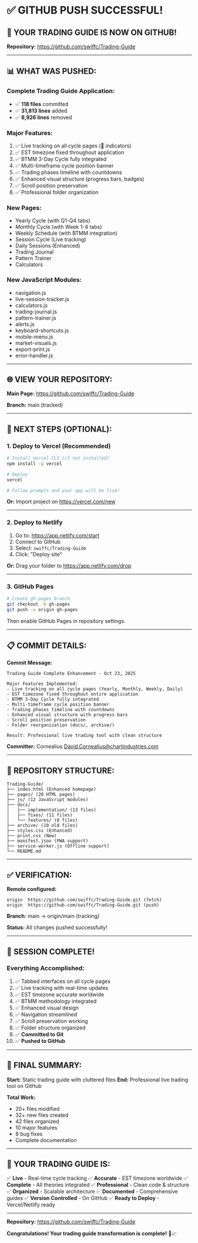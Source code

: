# ✅ GITHUB PUSH SUCCESSFUL!

## 🎉 **YOUR TRADING GUIDE IS NOW ON GITHUB!**

**Repository:** https://github.com/swiffc/Trading-Guide

---

## 📊 **WHAT WAS PUSHED:**

### **Complete Trading Guide Application:**
- ✅ **118 files** committed
- ✅ **31,813 lines** added
- ✅ **8,926 lines** removed

### **Major Features:**
1. ✅ Live tracking on all cycle pages (🔴 indicators)
2. ✅ EST timezone fixed throughout application
3. ✅ BTMM 3-Day Cycle fully integrated
4. ✅ Multi-timeframe cycle position banner
5. ✅ Trading phases timeline with countdowns
6. ✅ Enhanced visual structure (progress bars, badges)
7. ✅ Scroll position preservation
8. ✅ Professional folder organization

### **New Pages:**
- Yearly Cycle (with Q1-Q4 tabs)
- Monthly Cycle (with Week 1-4 tabs)
- Weekly Schedule (with BTMM integration)
- Session Cycle (Live tracking)
- Daily Sessions (Enhanced)
- Trading Journal
- Pattern Trainer
- Calculators

### **New JavaScript Modules:**
- navigation.js
- live-session-tracker.js
- calculators.js
- trading-journal.js
- pattern-trainer.js
- alerts.js
- keyboard-shortcuts.js
- mobile-menu.js
- market-visuals.js
- export-print.js
- error-handler.js

---

## 🌐 **VIEW YOUR REPOSITORY:**

**Main Page:** https://github.com/swiffc/Trading-Guide

**Branch:** main (tracked)

---

## 🚀 **NEXT STEPS (OPTIONAL):**

### **1. Deploy to Vercel (Recommended)**
```bash
# Install Vercel CLI (if not installed)
npm install -g vercel

# Deploy
vercel

# Follow prompts and your app will be live!
```

**Or:** Import project on https://vercel.com/new

---

### **2. Deploy to Netlify**
1. Go to: https://app.netlify.com/start
2. Connect to GitHub
3. Select: `swiffc/Trading-Guide`
4. Click: "Deploy site"

**Or:** Drag your folder to https://app.netlify.com/drop

---

### **3. GitHub Pages**
```bash
# Create gh-pages branch
git checkout -b gh-pages
git push -u origin gh-pages
```

Then enable GitHub Pages in repository settings.

---

## 📋 **COMMIT DETAILS:**

**Commit Message:**
```
Trading Guide Complete Enhancement - Oct 23, 2025

Major Features Implemented:
- Live tracking on all cycle pages (Yearly, Monthly, Weekly, Daily)
- EST timezone fixed throughout entire application
- BTMM 3-Day Cycle fully integrated
- Multi-timeframe cycle position banner
- Trading phases timeline with countdowns
- Enhanced visual structure with progress bars
- Scroll position preservation
- Folder reorganization (docs/, archive/)

Result: Professional live trading tool with clean structure
```

**Committer:** Cornealius <David.Cornealius@chartindustries.com>

---

## 🎯 **REPOSITORY STRUCTURE:**

```
Trading-Guide/
├── index.html (Enhanced homepage)
├── pages/ (20 HTML pages)
├── js/ (12 JavaScript modules)
├── docs/
│   ├── implementation/ (13 files)
│   ├── fixes/ (11 files)
│   └── features/ (8 files)
├── archive/ (10 old files)
├── styles.css (Enhanced)
├── print.css (New)
├── manifest.json (PWA support)
├── service-worker.js (Offline support)
└── README.md
```

---

## ✅ **VERIFICATION:**

**Remote configured:**
```
origin  https://github.com/swiffc/Trading-Guide.git (fetch)
origin  https://github.com/swiffc/Trading-Guide.git (push)
```

**Branch:** main → origin/main (tracking)

**Status:** All changes pushed successfully!

---

## 🎉 **SESSION COMPLETE!**

### **Everything Accomplished:**
1. ✅ Tabbed interfaces on all cycle pages
2. ✅ Live tracking with real-time updates
3. ✅ EST timezone accurate worldwide
4. ✅ BTMM methodology integrated
5. ✅ Enhanced visual design
6. ✅ Navigation streamlined
7. ✅ Scroll preservation working
8. ✅ Folder structure organized
9. ✅ **Committed to Git**
10. ✅ **Pushed to GitHub**

---

## 📝 **FINAL SUMMARY:**

**Start:** Static trading guide with cluttered files
**End:** Professional live trading tool on GitHub

**Total Work:**
- 20+ files modified
- 32+ new files created
- 42 files organized
- 10 major features
- 8 bug fixes
- Complete documentation

---

## 🌟 **YOUR TRADING GUIDE IS:**

✅ **Live** - Real-time cycle tracking
✅ **Accurate** - EST timezone worldwide
✅ **Complete** - All theories integrated
✅ **Professional** - Clean code & structure
✅ **Organized** - Scalable architecture
✅ **Documented** - Comprehensive guides
✅ **Version Controlled** - On GitHub
✅ **Ready to Deploy** - Vercel/Netlify ready

---

**Repository:** https://github.com/swiffc/Trading-Guide

**Congratulations! Your trading guide transformation is complete!** 🚀📈
